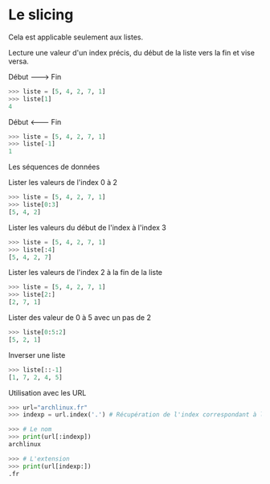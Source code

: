 # Le slicing

Cela est applicable seulement aux listes.

Lecture une valeur d'un index précis, du début de la liste vers la fin et vise versa.

Début ---> Fin

```Python
>>> liste = [5, 4, 2, 7, 1]
>>> liste[1]
4
```

Début <--- Fin

```Python
>>> liste = [5, 4, 2, 7, 1]
>>> liste[-1]
1
```

Les séquences de données

Lister les valeurs de l'index 0 à 2

```Python
>>> liste = [5, 4, 2, 7, 1]
>>> liste[0:3]
[5, 4, 2]
```

Lister les valeurs du début de l'index à l'index 3

```Python
>>> liste = [5, 4, 2, 7, 1]
>>> liste[:4]
[5, 4, 2, 7]
```

Lister les valeurs de l'index 2 à la fin de la liste

```Python
>>> liste = [5, 4, 2, 7, 1]
>>> liste[2:]
[2, 7, 1]
```

Lister des valeur de 0 à 5 avec un pas de 2

```Python
>>> liste[0:5:2]
[5, 2, 1]
```

Inverser une liste

```Python
>>> liste[::-1]
[1, 7, 2, 4, 5]
```

Utilisation avec les URL

```Python
>>> url="archlinux.fr"
>>> indexp = url.index('.') # Récupération de l'index correspondant à la valeur '.'

>>> # Le nom
>>> print(url[:indexp])
archlinux

>>> # L'extension
>>> print(url[indexp:])
.fr
```